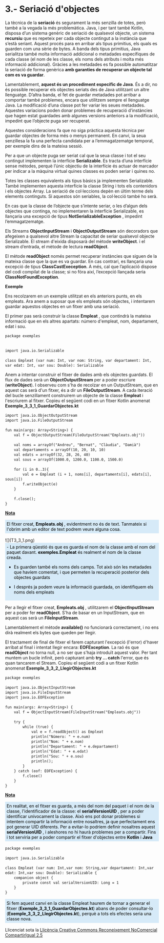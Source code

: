
# 3.- Seriació d'objectes

La tècnica de la **seriació** és segurament la més senzilla de totes, però
també a la vegada la més problemàtica. Java, i per tant també Kotlin, disposa
d’un sistema genèric de seriació de qualsevol objecte, un sistema **recursiu**
que es repeteix per cada objecte contingut a la instància que s’està seriant.
Aquest procés para en arribar als tipus primitius, els quals es guarden com
una sèrie de bytes. A banda dels tipus primitius, Java serialitza també molta
informació addicional o metadades específiques de cada classe (el nom de les
classe, els noms dels atributs i molta més informació addicional). Gràcies a
les metadades es fa possible automatitzar la seriació de forma genèrica **amb
garanties de recuperar un objecte tal com es va guardar**.

Lamentablement, **aquest és un procediment específic de Java**. És a dir, no
és possible recuperar els objectes seriats des de Java utilitzant un altre
llenguatge. D’altra banda, el fet de guardar metadades pot arribar a comportar
també problemes, encara que utilitzem sempre el llenguatge Java. La
modificació d’una classe pot fer variar les seues metadades. Aquestes
variacions poden donar problemes de recuperació d’instàncies que hagen estat
guardades amb algunes versions anteriors a la modificació, impedint que
l’objecte puga ser recuperat.

Aquestes consideracions fa que no siga pràctica aquesta tècnica per guardar
objectes de forma més o menys permanent. En canvi, la seua senzillesa la fa
una perfecta candidata per a l’emmagatzematge temporal, per exemple dins de la
mateixa sessió.

Per a que un objecte puga ser seriat cal que la seua classe i tot el seu
contingut implementen la interfície **Serializable**. Es tracta d’una
interfície sense mètodes, perquè l’únic objectiu de la interfície és actuar de
marcador per indicar a la màquina virtual quines classes es poden seriar i
quines no.

Totes les classes equivalents als tipus bàsics ja implementen Serializable.
També implementen aquesta interfície la classe String i tots els contenidors i
els objectes Array. La seriació de col·leccions depèn en últim terme dels
elements continguts. Si aquestos són seriables, la col·lecció també ho serà.

En cas que la classe de l’objecte que s’intente seriar, o les d’algun dels
objectes que continga, no implementaren la interfície Serializable, es
llançaria una excepció de tipus **NotSerializableException** , impedint
l’emmagatzematge.

Els Streams **ObjectInputStream** i **ObjectOutputStream** són decoradors que
afegeixen a qualsevol altre Stream la capacitat de seriar qualsevol objecte
Serializable. El stream d'eixida disposarà del mètode **writeObject**. i el
stream d’entrada, el mètode de lectura **readObject**.

El mètode **readObject** només permet recuperar instàncies que siguen de la
mateixa classe que la que es va guardar. En cas contrari, es llançaria una
excepció de tipus **ClassCastExeception**. A més, cal que l’aplicació dispose
del codi compilat de la classe; si no fóra així, l’excepció llançada seria
**ClassNotFoundException**.

**Exemple**

Ens recolzarem en un exemple utilitzat en els anteriors punts, en els
empleats. Ara anem a suposar que els empleats són objectes, i intentarem
guardar aquestos objectes en un fitxer amb una seriació.

El primer pas serà construir la classe **Empleat** , que contindrà la mateixa
informació que en els altres apartats: número d'empleat, nom, departament,
edat i sou.

   
    package exemples
     

    import java.io.Serializable
    
    class Empleat (var num: Int, var nom: String, var departament: Int, var edat: Int, var sou: Double): Serializable
    

Anem a intentar construir el fitxer de dades amb els objectes guardats. El
flux de dades serà un **ObjectOutputStream** per a poder escriure
(**writeObject**). I observeu com s'ha de recolzar en un OutputStream, que en
aquest cas serà d'un fitxer, és a dir un **FileOutputStream**. A cada iteració
del bucle senzillament construirem un objecte de la classe **Empleat** i
l'escriurem al fitxer. Copieu el següent codi en un fitxer Kotlin anomenat
**Exemple_3_3_1_GuardarObjectes.kt**

        
    import java.io.ObjectOutputStream
    import java.io.FileOutputStream
    
    fun main(args: Array<String>) {
    	val f = ObjectOutputStream(FileOutputStream("Empleats.obj"))
    
    	val noms = arrayOf("Andreu", "Bernat", "Clàudia", "Damià")
    	val departaments = arrayOf(10, 20, 10, 10)
    	val edats = arrayOf(32, 28, 26, 40)
    	val sous = arrayOf(1000.0, 1200.0, 1100.0, 1500.0)
    
    	for (i in 0..3){
    		val e = Empleat (i + 1, noms[i], departaments[i], edats[i], sous[i])
    		f.writeObject(e)
    	}
    
    	f.close();
    }

<u>**Nota**</u>
<div style="background-color: #d6eaf8; color: black; padding: 5px;">
El fitxer creat, <b>Empleats.obj</b> , evidentment no és de text. Tanmateix si
l'obrim amb un editor de text podrem veure alguna cosa.
</div>
<p></p>
![](T3_3_1.png)
<div style="background-color: #d6eaf8; color: black; padding: 5px;">
  - La primera qüestió és que es guarda el nom de la classe amb el nom del paquet davant. <b>exemples.Empleat</b> és realment el nom de la classe creada.
  
  - Es guarden també els noms dels camps. Tot això són les metadades que havíem comentat, i que permeten la recuperació posterior dels objectes guardats
  
  - I després ja podem veure la informació guardada, on identifiquem els noms dels empleats
</div>
<p></p>

Per a llegir el fitxer creat, **Empleats.obj** , utilitzarem el
**ObjectInputStream** per a poder fer **readObject**. S'ha de basar en un
InputStream, que en aquest cas serà un **FileInputStream**.

Lamentablement el mètode **available()** no funcionarà correctament, i no ens
dirà realment els bytes que queden per llegir.

El tractament de final de fitxer el farem capturant l'excepció (l'error)
d'haver arribat al final i intentat llegir encara: **EOFException**. La raó és
que **readObject** no torna null, a no ser que s'haja introduït aquest valor.
Per tant muntem un bucle infinit, però capturant amb **try ... catch**
l'error, que és quan tancarem el Stream. Copieu el següent codi a un fitxer
Kotlin anomenat **Exemple_3_3_2_LlegirObjectes.kt**

    
    package exemples
    
    import java.io.ObjectInputStream
    import java.io.FileInputStream
    import java.io.EOFException
    
    fun main(args: Array<String>) {
        val f = ObjectInputStream(FileInputStream("Empleats.obj"))
    
        try {
            while (true) {
                val e = f.readObject() as Empleat
                println("Número: " + e.num)
                println("Nom: " + e.nom)
                println("Departament: " + e.departament)
                println("Edat: " + e.edat)
                println("Sou: " + e.sou)
                println();
            }
        } catch (eof: EOFException) {
            f.close()
        }
    }

<u>**Nota**</u>
<div style="background-color: #d6eaf8; color: black; padding: 5px;">
En realitat, en el fitxer es guarda, a més del nom del paquet i el nom de la
classe, l'identificador de la classe: el <b>serialVersionUID</b> , per a poder
identificar unívocament la classe. Això ens pot donar problemes si intentem
compartir la informació entre nosaltres, ja que perfectament ens pot generar
UID diferents. Per a evitar-lo podríem definir nosaltres aquest
<b>serialVersionUID</b> , i aleshores no hi haurà problemes per a compartir. Fins
i tot serviria per a poder compartir el fitxer d'objectes entre <b>Kotlin</b> i
<b>Java</b>
</div>
<p></p>
        
    package exemples
    
    import java.io.Serializable
    
    class Empleat (var num: Int,var nom: String,var departament: Int,var edat: Int,var sou: Double): Serializable {
        companion object {
            private const val serialVersionUID: Long = 1
        }
    }
<div style="background-color: #d6eaf8; color: black; padding: 5px;">
Si fem aquest canvi en la classe Empleat haurem de tornar a generar el fitxer
(<b>Exemple_3_3_1_GuardarObjectes.kt</b>) abans de poder consultar-lo
(<b>Exemple_3_3_2_LlegirObjectes.kt</b>), perquè a tots els efectes seria una
classe nova.
</div>
<p></p>
    

Llicenciat sota la  [Llicència Creative Commons Reconeixement NoComercial
CompartirIgual 2.5](http://creativecommons.org/licenses/by-nc-sa/2.5/)

